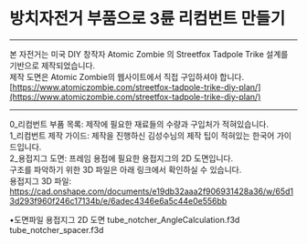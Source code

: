 # 방치자전거 부품으로 3륜 리컴번트 만들기
___
본 자전거는 미국 DIY 창작자 Atomic Zombie 의 Streetfox Tadpole Trike 설계를 기반으로 제작되었습니다.  
제작 도면은 Atomic Zombie의 웹사이트에서 직접 구입하셔야 합니다.  
[https://www.atomiczombie.com/streetfox-tadpole-trike-diy-plan/](https://www.atomiczombie.com/streetfox-tadpole-trike-diy-plan/)  
___

0_리컴번트 부품 목록: 제작에 필요한 재료들의 수량과 구입처가 적혀있습니다.  
1_리컴번트 제작 가이드: 제작을 진행하신 김성수님의 제작 팁이 적혀있는 한국어 가이드입니다.  
2_용접지그 도면: 프레임 용접에 필요한 용접지그의 2D 도면입니다.  
구조를 파악하기 위한 3D 파일은 아래 링크에서 확인하실 수 있습니다.  
용접지그 3D 파일: https://cad.onshape.com/documents/e19db32aaa2f906931428a36/w/65d13d293f960f246c17134b/e/6adec4346e6a5c44e0e556bb

•도면파일
용접지그 2D 도면
tube_notcher_AngleCalculation.f3d 
tube_notcher_spacer.f3d

